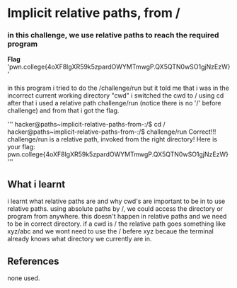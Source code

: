 # Implicit relative paths, from /
### in this challenge, we use relative paths to reach the required program

**Flag** 'pwn.college{4oXF8lgXR59k5zpardOWYMTmwgP.QX5QTN0wSO1gjNzEzW}'

in this program i tried to do the /challenge/run but it told me that i was in the incorrect current working directory "cwd"
i switched the cwd to / using cd
after that i used a relative path challenge/run (notice there is no '/' before challenge)
and from that i got the flag.

'''
hacker@paths~implicit-relative-paths-from-:/$ cd /
hacker@paths~implicit-relative-paths-from-:/$ challenge/run
Correct!!!
challenge/run is a relative path, invoked from the right directory!
Here is your flag:
pwn.college{4oXF8lgXR59k5zpardOWYMTmwgP.QX5QTN0wSO1gjNzEzW}
'''

## What i learnt
i learnt what relative paths are and why cwd's are important to be in to use relative paths. using absolute paths by /, we could access the directory or program from anywhere.
this doesn't happen in relative paths and we need to be in correct directory. 
if a cwd is / the relative path goes something like xyz/abc and we wont need to use the / befere xyz becaue the terminal already knows what directory we currently are in.

## References
none used.
